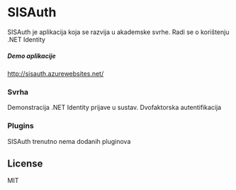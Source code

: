 # SISAuth

SISAuth je aplikacija koja se razvija u akademske svrhe. 
Radi se o korištenju .NET Identity

##### Demo aplikacije
http://sisauth.azurewebsites.net/

### Svrha

Demonstracija .NET Identity prijave u sustav.
Dvofaktorska autentifikacija

### Plugins

SISAuth trenutno nema dodanih pluginova


License
----

MIT